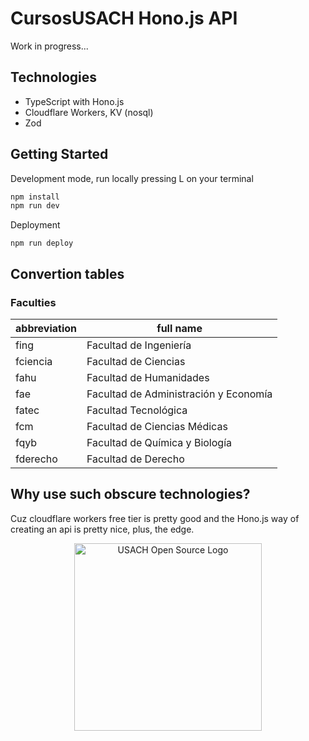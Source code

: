 # CursosUSACH Hono.js API

Work in progress...

## Technologies

- TypeScript with Hono.js
- Cloudflare Workers, KV (nosql)
- Zod

## Getting Started

Development mode, run locally pressing L on your terminal

```bash
npm install
npm run dev
```

Deployment

```
npm run deploy
```

## Convertion tables

### Faculties

| abbreviation | full name |
| ----------- | ----------- |
| fing | Facultad de Ingeniería |
| fciencia | Facultad de Ciencias |
| fahu | Facultad de Humanidades |
| fae | Facultad de Administración y Economía |
| fatec | Facultad Tecnológica |
| fcm | Facultad de Ciencias Médicas |
| fqyb | Facultad de Química y Biología |
| fderecho | Facultad de Derecho |

## Why use such obscure technologies?

Cuz cloudflare workers free tier is pretty good and the Hono.js way of creating an api is pretty nice, plus, the edge.

<p align="center"><img width="300" src="https://pbs.twimg.com/media/FnAgPUzX0AAAA_N?format=jpg&name=large" alt="USACH Open Source Logo"></p>
